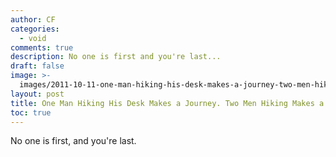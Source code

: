 ```yaml
---
author: CF
categories:
  - void
comments: true
description: No one is first and you're last...
draft: false
image: >-
  images/2011-10-11-one-man-hiking-his-desk-makes-a-journey-two-men-hiking-makes-a-race.jpg
layout: post
title: One Man Hiking His Desk Makes a Journey. Two Men Hiking Makes a Race.
toc: true
---
```

    
No one is first, and you're last.    
